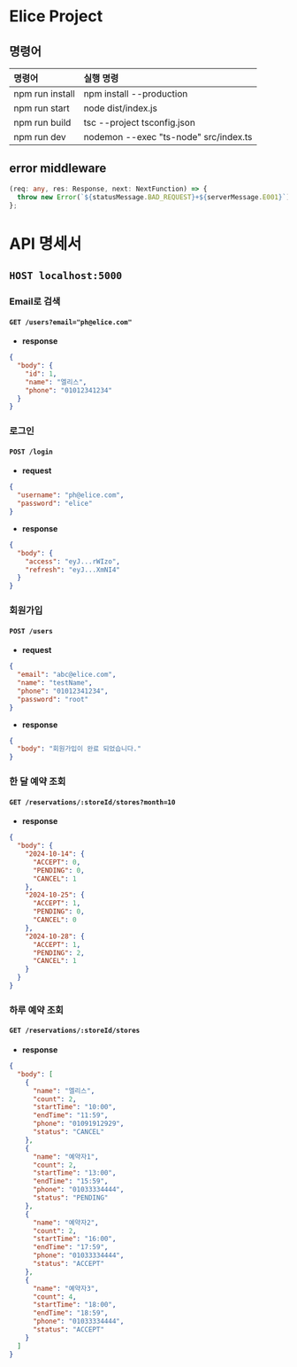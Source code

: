 # Elice Project

## 명령어

| 명령어          | 실행 명령                               |
| :-------------- | :-------------------------------------- |
| npm run install | npm install --production                |
| npm run start   | node dist/index.js                      |
| npm run build   | tsc --project tsconfig.json             |
| npm run dev     | nodemon --exec \"ts-node\" src/index.ts |

## error middleware

```ts
(req: any, res: Response, next: NextFunction) => {
  throw new Error(`${statusMessage.BAD_REQUEST}+${serverMessage.E001}`);
};
```

# API 명세서

## `HOST localhost:5000`

### Email로 검색

#### `GET /users?email="ph@elice.com"`

- **response**

```json
{
  "body": {
    "id": 1,
    "name": "엘리스",
    "phone": "01012341234"
  }
}
```

### 로그인

#### `POST /login`

- **request**

```json
{
  "username": "ph@elice.com",
  "password": "elice"
}
```

- **response**

```json
{
  "body": {
    "access": "eyJ...rWIzo",
    "refresh": "eyJ...XmNI4"
  }
}
```

### 회원가입

#### `POST /users`

- **request**

```json
{
  "email": "abc@elice.com",
  "name": "testName",
  "phone": "01012341234",
  "password": "root"
}
```

- **response**

```json
{
  "body": "회원가입이 완료 되었습니다."
}
```

### 한 달 예약 조회

#### `GET /reservations/:storeId/stores?month=10`

- **response**

```json
{
  "body": {
    "2024-10-14": {
      "ACCEPT": 0,
      "PENDING": 0,
      "CANCEL": 1
    },
    "2024-10-25": {
      "ACCEPT": 1,
      "PENDING": 0,
      "CANCEL": 0
    },
    "2024-10-28": {
      "ACCEPT": 1,
      "PENDING": 2,
      "CANCEL": 1
    }
  }
}
```

### 하루 예약 조회

#### `GET /reservations/:storeId/stores`

- **response**

```json
{
  "body": [
    {
      "name": "엘리스",
      "count": 2,
      "startTime": "10:00",
      "endTime": "11:59",
      "phone": "01091912929",
      "status": "CANCEL"
    },
    {
      "name": "예약자1",
      "count": 2,
      "startTime": "13:00",
      "endTime": "15:59",
      "phone": "01033334444",
      "status": "PENDING"
    },
    {
      "name": "예약자2",
      "count": 2,
      "startTime": "16:00",
      "endTime": "17:59",
      "phone": "01033334444",
      "status": "ACCEPT"
    },
    {
      "name": "예약자3",
      "count": 4,
      "startTime": "18:00",
      "endTime": "18:59",
      "phone": "01033334444",
      "status": "ACCEPT"
    }
  ]
}
```
